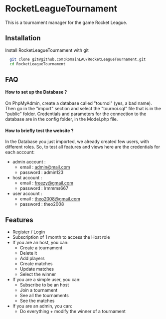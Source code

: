 
# RocketLeagueTournament

This is a tournament manager for the game Rocket League.




## Installation

Install RocketLeagueTournament with git

```bash
  git clone git@github.com:RomainLAU/RocketLeagueTournament.git
  cd RocketLeagueTournament
```


## FAQ

#### How to set up the Database ?

On PhpMyAdmin, create a database called "tournoi" (yes, a bad name). Then go in the "import" section
and select the "tournoi.sql" file that is in the "public" folder.
Credentials and parameters for the connection to the database are in the config folder, in the Model.php file.

#### How to briefly test the website ?

In the Database you just imported, we already created few users, with different roles.
So, to test all features and views here are the credentials for each account:
- admin account :
    - email : admin@mail.com
    - password : admin123
- host account :
    - email : freezy@gmail.com
    - password : lrmmms667
- user account :
    - email : theo2008@gmail.com
    - password : theo2008

## Features

- Register / Login
- Subscription of 1 month to access the Host role
- If you are an host, you can:
    - Create a tournament
    - Delete it
    - Add players
    - Create matches
    - Update matches
    - Select the winner
- If you are a simple user, you can:
    - Subscribe to be an host
    - Join a tournament
    - See all the tournaments
    - See the matches
- If you are an admin, you can:
    - Do everything + modify the winner of a tournament

